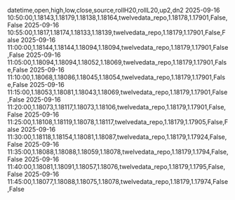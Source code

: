 datetime,open,high,low,close,source,rollH20,rollL20,up2,dn2
2025-09-16 10:50:00,1.18143,1.18179,1.18138,1.18164,twelvedata_repo,1.18178,1.17901,False,False
2025-09-16 10:55:00,1.1817,1.18174,1.18133,1.18139,twelvedata_repo,1.18179,1.17901,False,False
2025-09-16 11:00:00,1.18144,1.18144,1.18094,1.18094,twelvedata_repo,1.18179,1.17901,False,False
2025-09-16 11:05:00,1.18094,1.18094,1.18052,1.18069,twelvedata_repo,1.18179,1.17901,False,False
2025-09-16 11:10:00,1.18068,1.18086,1.18045,1.18054,twelvedata_repo,1.18179,1.17901,False,False
2025-09-16 11:15:00,1.18053,1.18081,1.18043,1.18069,twelvedata_repo,1.18179,1.17901,False,False
2025-09-16 11:20:00,1.18073,1.18117,1.18073,1.18106,twelvedata_repo,1.18179,1.17901,False,False
2025-09-16 11:25:00,1.18108,1.18119,1.18078,1.18117,twelvedata_repo,1.18179,1.17905,False,False
2025-09-16 11:30:00,1.18118,1.18154,1.18081,1.18087,twelvedata_repo,1.18179,1.17924,False,False
2025-09-16 11:35:00,1.18088,1.18088,1.18059,1.18078,twelvedata_repo,1.18179,1.1794,False,False
2025-09-16 11:40:00,1.18081,1.18091,1.18057,1.18076,twelvedata_repo,1.18179,1.1795,False,False
2025-09-16 11:45:00,1.18077,1.18088,1.18075,1.18078,twelvedata_repo,1.18179,1.17974,False,False
